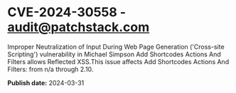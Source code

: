 # CVE-2024-30558 - audit@patchstack.com

Improper Neutralization of Input During Web Page Generation ('Cross-site Scripting') vulnerability in Michael Simpson Add Shortcodes Actions And Filters allows Reflected XSS.This issue affects Add Shortcodes Actions And Filters: from n/a through 2.10.



**Publish date:** 2024-03-31
